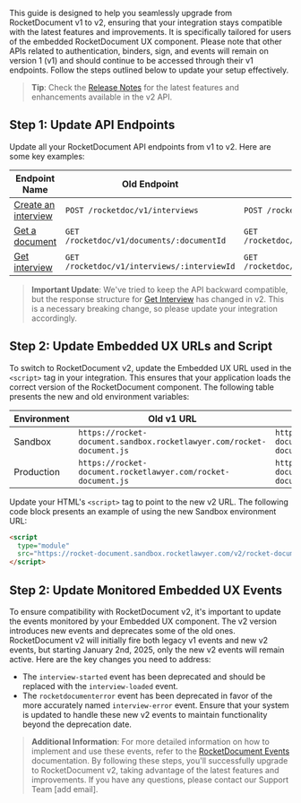 This guide is designed to help you seamlessly upgrade from RocketDocument v1 to v2, ensuring that your integration stays compatible with the latest features and improvements. It is specifically tailored for users of the embedded RocketDocument UX component. 
Please note that other APIs related to authentication, binders, sign, and events will remain on version 1 (v1) and should continue to be accessed through their v1 endpoints. Follow the steps outlined below to update your setup effectively.
> **Tip**: Check the [Release Notes](/pages/release_notes.md) for the latest features and enhancements available in the v2 API.
## Step 1: Update API Endpoints
Update all your RocketDocument API endpoints from v1 to v2. Here are some key examples:

| Endpoint Name | Old Endpoint | New Endpoint |
|-------------------|--------------------------------------------------------------------------------------------|--------------|
| [Create an interview](create_an_interview_reference)    | `POST /rocketdoc/v1/interviews`                             | `POST /rocketdoc/v2/interviews` |
| [Get a document](get_a_document_reference)             | `GET /rocketdoc/v1/documents/:documentId`                     | `GET /rocketdoc/v2/documents/:documentId`    |
| [Get interview](get_interview_reference)           | `GET /rocketdoc/v1/interviews/:interviewId`                              | `GET /rocketdoc/v2/interviews/:interviewId`             |
> **Important Update**: We've tried to keep the API backward compatible, but the response structure for [Get Interview](get_interview_reference) has changed in v2. This is a necessary breaking change, so please update your integration accordingly.

## Step 2: Update Embedded UX URLs and Script
To switch to RocketDocument v2, update the Embedded UX URL used in the `<script>` tag in your integration. This ensures that your application loads the correct version of the RocketDocument component. The following table presents the new and old environment variables: 
   
|   Environment    |                                         Old v1 URL                                         | New v2 URL |
|-------------------|--------------------------------------------------------------------------------------------|--------------|
| Sandbox | `https://rocket-document.sandbox.rocketlawyer.com/rocket-document.js`| `https://rocket-document.sandbox.rocketlawyer.com/v2/rocket-document.esm.js`  |
| Production | `https://rocket-document.rocketlawyer.com/rocket-document.js`  | `https://rocket-document.rocketlawyer.com/v2/rocket-document.esm.js`  |
Update your HTML's `<script>` tag to point to the new v2 URL. The following code block presents an example of using the new Sandbox environment URL:
```html
<script 
  type="module"
  src="https://rocket-document.sandbox.rocketlawyer.com/v2/rocket-document.esm.js">
</script>
```
## Step 2: Update Monitored Embedded UX Events
To ensure compatibility with RocketDocument v2, it's important to update the events monitored by your Embedded UX component. The v2 version introduces new events and deprecates some of the old ones.
RocketDocument v2 will initially fire both legacy v1 events and new v2 events, but starting January 2nd, 2025, only the new v2 events will remain active. Here are the key changes you need to address:
- The `interview-started` event has been deprecated and should be replaced with the `interview-loaded` event.
- The `rocketdocumenterror` event has been deprecated in favor of the more accurately named `interview-error` event.
Ensure that your system is updated to handle these new v2 events to maintain functionality beyond the deprecation date.
> **Additional Information**: For more detailed information on how to implement and use these events, refer to the [RocketDocument Events](/pages/ux-component-events.md) documentation.
By following these steps, you'll successfully upgrade to RocketDocument v2, taking advantage of the latest features and improvements. If you have any questions, please contact our Support Team [add email].

